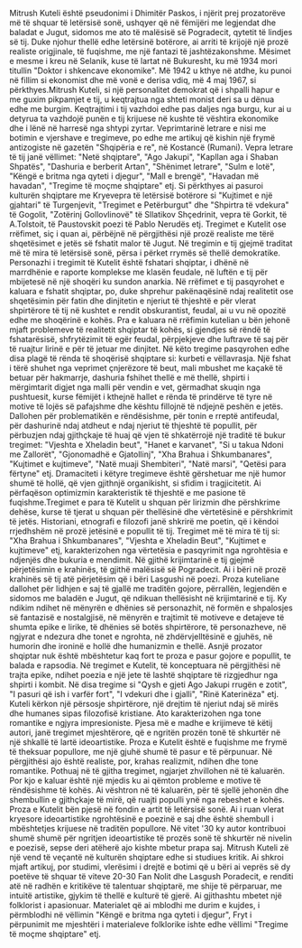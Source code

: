 Mitrush Kuteli është pseudonimi i Dhimitër Paskos, i njërit prej prozatorëve më të shquar të letërsisë sonë, ushqyer që në fëmijëri me legjendat dhe baladat e Jugut, sidomos me ato të malësisë së Pogradecit, qytetit të lindjes së tij. Duke njohur thellë edhe letërsinë botërore, ai arriti të krijojë një prozë realiste origjinale, të fuqishme, me një fantazi të jashtëzakonshme.
Mësimet e mesme i kreu në Selanik, kuse të lartat në Bukuresht, ku më 1934 mori titullin "Doktor i shkencave ekonomike". Më 1942 u kthye në atdhe, ku punoi në fillim si ekonomist dhe më vonë e derisa vdiq, më 4 maj 1967, si përkthyes.Mitrush Kuteli, si një personalitet demokrat që i shpalli hapur e me guxim pikpamjet e tij, u keqtrajtua nga shteti monist deri sa u dënua edhe me burgim. Keqtrajtimi i tij vazhdoi edhe pas daljes nga burgu, kur ai u detyrua ta vazhdojë punën e tij krijuese në kushte të vështira ekonomike dhe i lënë në harresë nga shtypi zyrtar.
Veprimtarinë letrare e nisi me botimin e vjershave e tregimeve, po edhe me artikuj që kishin një frymë antizogiste në gazetën "Shqipëria e re", në Kostancë (Rumani).
Vepra letrare të tij janë vëllimet: "Netë shqiptare", "Ago Jakupi", "Kapllan aga i Shaban Shpatës", "Dashuria e berberit Artan", "Shënimet letrare", "Sulm e lotë", "Këngë e britma nga qyteti i djegur", "Mall e brengë", "Havadan më havadan", "Tregime të moçme shqiptare" etj. Si përkthyes ai pasuroi kulturën shqiptare me Kryevepra të letërsisë botërore si "Kujtimet e një gjahtari" të Turgenjevit, "Tregimet e Petërburgut" dhe "Shpirtra të vdekura" të Gogolit, "Zotërinj Gollovlinovë" të Sllatikov Shçedrinit, vepra të Gorkit, të A.Tolstoit, të Paustovskit poezi të Pablo Nerudës etj.
Tregimet e Kutelit ose rrëfimet, siç i quan ai, përbëjnë në përgjithësi një prozë realiste me tërë shqetësimet e jetës së fshatit malor të Jugut. Në tregimin e tij gjejmë traditat më të mira të letërsisë sonë, përsa i përket rrymës së thellë demokratike. Personazhi i tregimit të Kutelit është fshatari shqiptar, i dhënë në marrdhënie e raporte komplekse me klasën feudale, në luftën e tij për mbijetesë në një shoqëri ku sundon anarkia. Në rrëfimet e tij pasqyrohet e kaluara e fshatit shqiptar, po, duke shprehur pakënaqësinë ndaj realitetit ose shqetësimin për fatin dhe dinjitetin e njeriut të thjeshtë e për vlerat shpirtërore të tij në kushtet e rendit obskurantist, feudal, ai u vu në opozitë edhe me shoqërinë e kohës. Pra e kaluara në rrëfimin kutelian u bën jehonë mjaft problemeve të realitetit shqiptar të kohës, si gjendjes së rëndë të fshatarësisë, shfrytëzimit të egër feudal, përpjekjeve dhe luftrave të saj për të ruajtur lirinë e për të jetuar me dinjitet.
Në këto tregime pasqyrohen edhe disa plagë të rënda të shoqërisë shqiptare si: kurbeti e vëllavrasja.
Një fshat i tërë shuhet nga veprimet çnjerëzore të beut, mali mbushet me kaçakë të betuar për hakmarrje, dashuria fshihet thellë e më thellë, shpirti i mërgimtarit digjet nga malli për vendin e vet, gërmadhat skuqin nga pushtuesit, kurse fëmijët i kthejnë hallet e rënda të prindërve të tyre në motive të lojës së pafajshme dhe kështu fillojnë të ndjejnë peshën e jetës.
Dallohen për problematikën e rëndësishme, për tonin e rreptë antifeudal, për dashurinë ndaj atdheut e ndaj njeriut të thjeshtë të popullit, për përbuzjen ndaj gjithçkaje të huaj që vjen të shkatërrojë një traditë të bukur tregimet: "Vjeshta e Xheladin beut", "Hanet e karvanet", "Si u takua Ndoni me Zallorët", "Gjonomadhë e Gjatollinj", "Xha Brahua i Shkumbanares", "Kujtimet e kujtimeve", "Natë muaji Shembiteri", "Natë marsi", "Qetësi para fërtyne" etj.
Dramaciteti i këtyre tregimeve është gërshetuar me një humor shumë të hollë, që vjen gjithnjë organikisht, si sfidim i tragjicitetit. Ai përfaqëson optimizmin karakteristik të thjeshtë e me pasione të fuqishme.Tregimet e para të Kutelit u shquan për lirizmin dhe përshkrime dehëse, kurse të tjerat u shquan për thellësinë dhe vërtetësinë e përshkrimit të jetës.
Historiani, etnografi e filozofi janë shkrirë me poetin, që i këndoi rrjedhshëm në prozë jetësinë e popullit të tij. Tregimet më të mira të tij si: "Xha Brahua i Shkumbanares", "Vjeshta e Xheladin Beut", "Kujtimet e kujtimeve" etj, karakterizohen nga vërtetësia e pasqyrimit nga ngrohtësia e ndjenjës dhe bukuria e mendimit. Në gjithë krijimtarinë e tij gjejmë përjetësimin e krahinës, të gjithë malësisë së Pogradecit. Ai i bëri në prozë krahinës së tij atë përjetësim që i bëri Lasgushi në poezi.
Proza kuteliane dallohet për lidhjen e saj të gjallë me traditën gojore, përrallën, legjendën e sidomos me baladën e Jugut, që ndikuan thellësisht në krijimtarinë e tij. Ky ndikim ndihet në mënyrën e dhënies së personazhit, në formën e shpalosjes së fantazisë e nostalgjisë, në mënyrën e trajtimit të motiveve e detajeve të shumta epike e lirike, të dhënies së botës shpirtërore, të personazheve, në ngjyrat e ndezura dhe tonet e ngrohta, në zhdërvjelltësinë e gjuhës, në humorin dhe ironinë e hollë dhe humanizmin e thellë. Asnjë prozator shqiptar nuk është mbështetur kaq fort te proza e pasur gojore e popullit, te balada e rapsodia. Në tregimet e Kutelit, të konceptuara në përgjithësi në trajta epike, ndihet poezia e një jete të lashtë shqiptare të rizgjedhur nga shpirti i kombit. Në disa tregime si "Qysh e gjeti Ago Jakupi rrugën e zotit", "I pasuri që ish i varfër fort", "I vdekuri dhe i gjalli", "Rinë Katerinëza" etj. Kuteli kërkon një përsosje shpirtërore, një drejtim të njeriut ndaj së mirës dhe humanes sipas filozofisë kristiane. Ato karakterizohen nga tone romantike e ngjyra impresioniste. Pjesa më e madhe e krijimeve të këtij autori, janë tregimet mjeshtërore, që e ngritën prozën tonë të shkurtër në një shkallë të lartë ideoartistike. Proza e Kutelit është e fuqishme me frymë të theksuar popullore, me një gjuhë shumë të pasur e të përpunuar. Në përgjithësi ajo është realiste, por, krahas realizmit, ndihen dhe tone romantike. Pothuaj në të gjitha tregimet, ngjarjet zhvillohen në të kaluarën. Por kjo e kaluar është një mjedis ku ai qëmton probleme e motive të rëndësishme të kohës. Ai vështron në të kaluarën, për të sjellë jehonën dhe shembullin e gjithçkaje të mirë, që ruajti populli ynë nga rebeshet e kohës.
Proza e Kutelit bën pjesë në fondin e artit të letërsisë sonë. Ai i ruan vlerat kryesore ideoartistike ngrohtësinë e poezinë e saj dhe është shembull i mbështetjes krijuese në traditën popullore. Në vitet '30 ky autor kontribuoi shumë shumë për ngritjen ideoartistike të prozës sonë të shkurtër në nivelin e poezisë, sepse deri atëherë ajo kishte mbetur prapa saj.
Mitrush Kuteli zë një vend të veçantë në kulturën shqiptare edhe si studiues kritik. Ai shkroi mjaft artikuj, por studimi, vlerësimi i drejtë e botimi që u bëri ai veprës së dy poetëve të shquar të viteve 20-30 Fan Nolit dhe Lasgush Poradecit, e renditi atë në radhën e kritikëve të talentuar shqiptarë, me shije të përparuar, me intuitë artistike, gjykim të thellë e kulturë të gjerë. Ai gjithashtu mbetet një folklorist i apasionuar. Materialet që ai mblodhi me durim e kujdes, i përmblodhi në vëllimin "Këngë e britma nga qyteti i djegur", Fryt i përpunimit me mjeshtëri i materialeve folklorike ishte edhe vëllimi "Tregime të moçme shqiptare" etj.